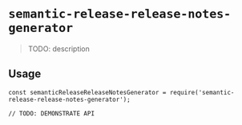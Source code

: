 # `semantic-release-release-notes-generator`

> TODO: description

## Usage

```
const semanticReleaseReleaseNotesGenerator = require('semantic-release-release-notes-generator');

// TODO: DEMONSTRATE API
```
